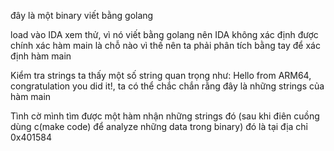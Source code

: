 đây là một binary viết bằng golang

load vào IDA xem thử, vì nó viết bằng golang nên IDA không xác định được chính xác hàm main là chỗ nào
vì thế nên ta phải phân tích bằng tay để xác định hàm main

Kiểm tra strings ta thấy một số string quan trọng như: Hello from ARM64, congratulation you did it!, ta có thể chắc chắn 
rằng đây là những strings của hàm main

Tình cờ mình tìm được một hàm nhận những strings đó (sau khi điên cuồng dùng c(make code) để analyze những data trong binary)
đó là tại địa chỉ 0x401584






